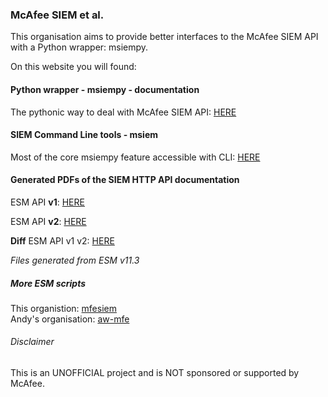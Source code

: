 
### McAfee SIEM et al.

This organisation aims to provide better interfaces to the McAfee SIEM API with a Python wrapper: msiempy.  

On this website you will found: 

#### Python wrapper - msiempy - documentation

The pythonic way to deal with McAfee SIEM API: <a href="https://mfesiem.github.io/docs/msiempy/index.html">HERE</a>

#### SIEM Command Line tools - msiem

Most of the core msiempy feature accessible with CLI: <a href="https://github.com/mfesiem/msiem">HERE</a>

#### Generated PDFs of the SIEM HTTP API documentation

ESM API **v1**: <a href="https://mfesiem.github.io/docs/esm_api/v1.pdf">HERE</a>  

ESM API **v2**: <a href="https://mfesiem.github.io/docs/esm_api/v2.pdf">HERE</a>

**Diff** ESM API v1 v2: <a href="https://mfesiem.github.io/docs/esm_api/diff-v1-v2.png">HERE</a>

*Files generated from ESM v11.3*

##### More ESM scripts

This organistion: [mfesiem](https://github.com/mfesiem?q=&type=source&language=)  
Andy's organisation: [aw-mfe](https://github.com/aw-mfe)

###### Disclaimer

This is an UNOFFICIAL project and is NOT sponsored or supported by McAfee.  
